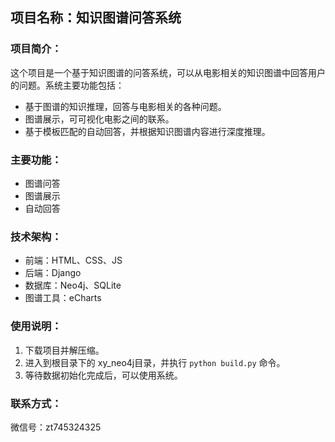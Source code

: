 ## 项目名称：知识图谱问答系统

### 项目简介：

这个项目是一个基于知识图谱的问答系统，可以从电影相关的知识图谱中回答用户的问题。系统主要功能包括：

- 基于图谱的知识推理，回答与电影相关的各种问题。
- 图谱展示，可可视化电影之间的联系。
- 基于模板匹配的自动回答，并根据知识图谱内容进行深度推理。


### 主要功能：

- 图谱问答
- 图谱展示
- 自动回答


### 技术架构：

- 前端：HTML、CSS、JS
- 后端：Django
- 数据库：Neo4j、SQLite
- 图谱工具：eCharts


### 使用说明：

1. 下载项目并解压缩。
2. 进入到根目录下的 xy_neo4j目录，并执行 `python build.py` 命令。
3. 等待数据初始化完成后，可以使用系统。


### 联系方式：

微信号：zt745324325